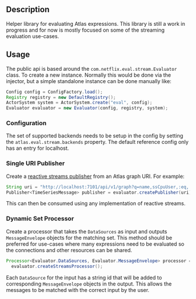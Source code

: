 ## Description

Helper library for evaluating Atlas expressions. This library is still a work in
progress and for now is mostly focused on some of the streaming evaluation use-cases.

## Usage

The public api is based around the `com.netflix.eval.stream.Evaluator` class. To
create a new instance. Normally this would be done via the injector, but a simple
standalone instance can be done manually like:

```java
Config config = ConfigFactory.load();
Registry registry = new DefaultRegistry();
ActorSystem system = ActorSystem.create("eval", config);
Evaluator evaluator = new Evaluator(config, registry, system);
```

### Configuration

The set of supported backends needs to be setup in the config by setting the
`atlas.eval.stream.backends` property. The default reference config only has
an entry for localhost.

### Single URI Publisher

Create a [reactive streams publisher] from an Atlas graph URI. For example:

[reactive streams publisher]: https://github.com/reactive-streams/reactive-streams-jvm#1-publisher-code

```java
String uri = "http://localhost:7101/api/v1/graph?q=name,ssCpuUser,:eq,:avg";
Publisher<TimeSeriesMessage> publisher = evaluator.createPublisher(uri);
```

This can then be consumed using any implementation of reactive streams.

### Dynamic Set Processor

Create a processor that takes the `DataSources` as input and outputs `MessageEnvelope`
objects for the matching set. This method should be preferred for use-cases where many
expressions need to be evaluated so the connections and other resources can be shared.

```java
Processor<Evaluator.DataSources, Evaluator.MessageEnvelope> processor =
  evaluator.createStreamsProcessor();
```

Each `DataSource` for the input has a string id that will be added to corresponding
`MessageEnvelope` objects in the output. This allows the messages to be matched with
the correct input by the user.
